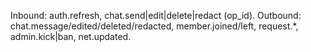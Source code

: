 Inbound: auth.refresh, chat.send|edit|delete|redact (op_id).
Outbound: chat.message/edited/deleted/redacted, member.joined/left, request.*, admin.kick|ban, net.updated.
